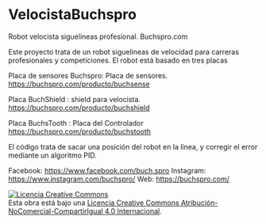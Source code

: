 # VelocistaBuchspro
Robot velocista siguelineas profesional. Buchspro.com

Este proyecto trata de un robot siguelineas de velocidad para carreras profesionales y competiciones.
El robot está basado en tres placas

 Placa de sensores Buchspro: Placa de sensores. https://buchspro.com/producto/buchsense
 
 Placa BuchShield : shield para velocista. https://buchspro.com/producto/buchshield
 
 Placa BuchsTooth : Placa del Controlador https://buchspro.com/producto/buchstooth

El código trata de sacar una posición del robot en la línea, y corregir el error mediante un algoritmo PID.

Facebook: https://www.facebook.com/buch.spro
Instagram: https://www.instagram.com/buchspro/
Web: https://buchspro.com/

<a rel="license" href="http://creativecommons.org/licenses/by-nc-sa/4.0/"><img alt="Licencia Creative Commons" style="border-width:0" src="https://i.creativecommons.org/l/by-nc-sa/4.0/88x31.png" /></a><br />Esta obra está bajo una <a rel="license" href="http://creativecommons.org/licenses/by-nc-sa/4.0/">Licencia Creative Commons Atribución-NoComercial-CompartirIgual 4.0 Internacional</a>.
